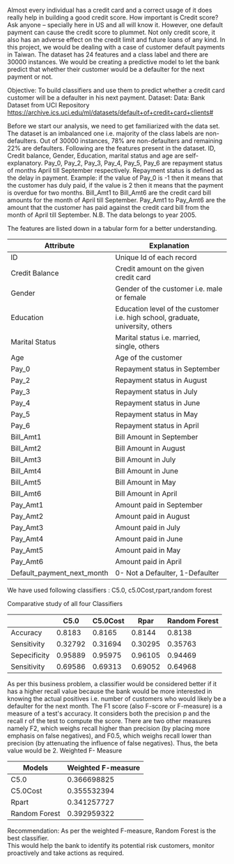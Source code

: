 Almost every individual has a credit card and a correct usage of it does really help in building a good credit score. 
How important is Credit score? Ask anyone – specially here in US and all will know it. However, one default payment 
can cause the credit score to plummet. Not only credit score, it also has an adverse effect on the credit limit and 
future loans of any kind.
In this project, we would be dealing with a case of customer default payments in Taiwan. The dataset has 24 features and 
a class label and there are 30000 instances. We would be creating a predictive model to let the bank predict that whether 
their customer would be a defaulter for the next payment or not.

Objective: To build classifiers and use them to predict whether a credit card customer will be a defaulter in his next payment. 
Dataset: Data: Bank Dataset from UCI Repository https://archive.ics.uci.edu/ml/datasets/default+of+credit+card+clients#

Before we start our analysis, we need to get familiarized with the data set. The dataset is an imbalanced one i.e. majority of the class labels are non-defaulters. Out of 30000 instances, 78% are non-defaulters and remaining 22% are defaulters. 
Following are the features present in the dataset. ID, Credit balance, Gender, Education, marital status and age are self-explanatory. Pay_0, Pay_2, Pay_3, Pay_4, Pay_5, Pay_6 are repayment status of months April till September respectively. Repayment status is defined as the delay in payment. Example: if the value of Pay_0 is -1 then it means that the customer has duly paid, if the value is 2 then it means that the payment is overdue for two months. Bill_Amt1 to Bill_Amt6 are the credit card bill amounts for the month of April till September. Pay_Amt1 to Pay_Amt6 are the amount that the customer has paid against the credit card bill from the month of April till September. 
N.B. The data belongs to year 2005.

The features are listed down in a tabular form for a better understanding.

|       Attribute               |                                        Explanation                                           |
|      -----------              |        ---------------------------------------------------------------------------           |
|     ID	                |                                Unique Id of each record                                      |
| Credit Balance                |          	            Credit amount on the given credit card                             |
|    Gender                     | 	                    Gender of the customer i.e. male or female                         |
|   Education                   |	        Education level of the customer i.e. high school, graduate, university, others |
| Marital Status                |	              Marital status i.e. married, single, others                              |
|      Age                      |	                       Age of the customer                                             |
|     Pay_0	                |                              Repayment status in September                                   |
|     Pay_2	                |                              Repayment status in August                                      |
|     Pay_3              	|                              Repayment status in July                                        |
|     Pay_4	                |                              Repayment status in June                                        |
|     Pay_5	                |                              Repayment status in May                                         |
|     Pay_6	                |                              Repayment status in April                                       |
|     Bill_Amt1	                |                              Bill Amount in September                                        |
|     Bill_Amt2	                |                              Bill Amount in August                                           |
|     Bill_Amt3	                |                              Bill Amount in July                                             |
|     Bill_Amt4	                |                              Bill Amount in June                                             |
|     Bill_Amt5	                |                              Bill Amount in May                                              |
|     Bill_Amt6	                |                               Bill Amount in April                                           |
|     Pay_Amt1	                |                              Amount paid in September                                        |
|     Pay_Amt2	                |                               Amount paid in August                                          |
|     Pay_Amt3	                |                               Amount paid in July                                            |
|     Pay_Amt4	                |                               Amount paid in June                                            |
|     Pay_Amt5	                |                               Amount paid in May                                             |
|     Pay_Amt6	                |                               Amount paid in April					       |
|  Default_payment_next_month   |                         0- Not a Defaulter, 1-Defaulter 	                               |			       

We have used following classifiers : C5.0, c5.0Cost,rpart,random forest

Comparative study of all four Classifiers

|               |     C5.0      |   C5.0Cost    |     Rpar      | Random Forest |
| ------------- | ------------- | ------------- | ------------- | ------------- |
| Accuracy      |     0.8183    |     0.8165    |     0.8144    |     0.8138    |
| Sensitivity   |     0.32792   |     0.31694   |     0.30295   |     0.35763   |
| Sepecificity  |     0.95889   |     0.95975   |     0.96105   |     0.94469   |
| Sensitivity   |     0.69586   |     0.69313   |     0.69052   |     0.64968   |


As per this business problem, a classifier would be considered better if it has a higher recall value because the bank would be more interested in knowing the actual positives i.e. number of customers who would likely be a defaulter for the next month.
The F1 score (also F-score or F-measure) is a measure of a test's accuracy. It considers both the precision p and the recall r of the test to compute the score. There are two other measures namely F2, which weighs recall higher than precision (by placing more emphasis on false negatives), and F0.5, which weighs recall lower than precision (by attenuating the influence of false negatives).
Thus, the beta value would be 2.
Weighted F- Measure 

|     Models	  |    Weighted F-measure  |
|     ------      |   -------------------  |
|   C5.0          |	  0.366698825      |
|  C5.0Cost	  |       0.355532394      |
|   Rpart    	  |       0.341257727      |
|   Random Forest |       0.392959322      |

Recommendation: As per the weighted F-measure, Random Forest is the best classifier.  
This would help the bank to identify its potential risk customers, monitor proactively and take actions as required.



                                      



